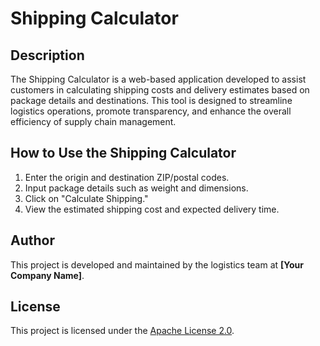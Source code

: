 # Shipping Calculator

## Description
The Shipping Calculator is a web-based application developed to assist customers in calculating shipping costs and delivery estimates based on package details and destinations. This tool is designed to streamline logistics operations, promote transparency, and enhance the overall efficiency of supply chain management.

## How to Use the Shipping Calculator
1. Enter the origin and destination ZIP/postal codes.
2. Input package details such as weight and dimensions.
3. Click on "Calculate Shipping."
4. View the estimated shipping cost and expected delivery time.

## Author
This project is developed and maintained by the logistics team at **[Your Company Name]**.

## License
This project is licensed under the [Apache License 2.0](./LICENSE).
